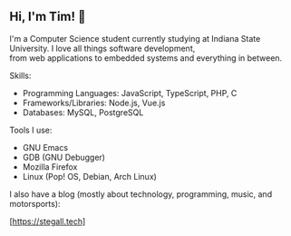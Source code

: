 Hi, I'm Tim! 🙂
--------------
I'm a Computer Science student currently studying at Indiana State University. I love all things software development,   
from web applications to embedded systems and everything in between.

Skills:
* Programming Languages: JavaScript, TypeScript, PHP, C
* Frameworks/Libraries: Node.js, Vue.js
* Databases: MySQL, PostgreSQL

Tools I use:
* GNU Emacs
* GDB (GNU Debugger)
* Mozilla Firefox
* Linux (Pop! OS, Debian, Arch Linux)


I also have a blog (mostly about technology, programming, music, and motorsports):

[https://stegall.tech]: https://stegall.tech "https://stegall.tech"

[https://stegall.tech]
